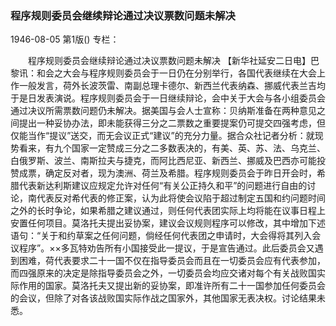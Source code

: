 ### 程序规则委员会继续辩论通过决议票数问题未解决

1946-08-05
第1版()
专栏：

　　程序规则委员会继续辩论通过决议票数问题未解决
    【新华社延安二日电】巴黎讯：和会之大会与程序规则委员会于一日仍在分别举行，各国代表继续在大会上作一般发言，荷外长波茨雷、南副总理卡德尔、新西兰代表纳森、挪威代表兰吉均于是日发表演说。程序规则委员会于一日继续辩论，会中关于大会与各小组委员会通过决议所需票数问题仍未解决。据美国与会人士宣称：贝纳斯准备在两种意见之间提出一种妥协办法，即未能获得三分之二票数之重要提案仍可提交四强考虑，但仅能当作“提议”送交，而无会议正式“建议”的充分力量。据合众社记者分析：就现势看来，有九个国家一定赞成三分之二多数表决的，有美、英、苏、法、乌克兰、白俄罗斯、波兰、南斯拉夫与捷克，而阿比西尼亚、新西兰、挪威及巴西亦可能投赞成票，确定反对者，现为澳洲、荷兰及希腊。程序规则委员会于昨日开会时，希腊代表新达利斯建议应规定允许对任何“有关公正持久和平”的问题进行自由的讨论，南代表反对希代表的修正案，认为此将使会议陷于超过制定五国和约问题时间之外的长时争论，如果希腊之建议通过，则任何代表团实际上均将能在议事日程上安置任何项目。莫洛托夫提出妥协案，建议会议规则程序可以修改，其中增加下述语句：“关于和约草案之任何问题，倘经任何代表团之申请时，大会得将其列入会议程序”。××多瓦特劝告所有小国接受此一提议，于是宣告通过。此后委员会又遇到困难，荷代表要求二十一国不仅在指导委员会而且在一切委员会应有代表参加，而四强原来的决定是除指导委员会之外，一切委员会均应交诸对每个有关战败国实际作用的国家。莫洛托夫又提出新的妥协案，即准许所有二十一国参加任何委员会的会议，但除了对各该战败国实际作战之国家外，其他国家无表决权。讨论结果未悉。
